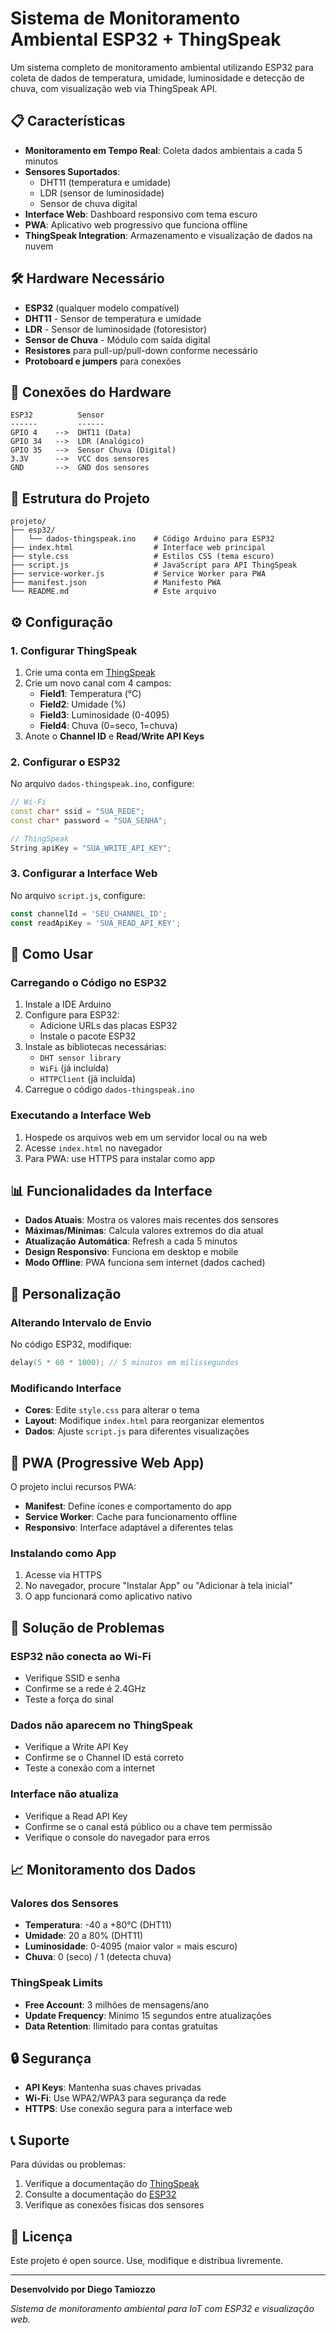 # Sistema de Monitoramento Ambiental ESP32 + ThingSpeak

Um sistema completo de monitoramento ambiental utilizando ESP32 para coleta de dados de temperatura, umidade, luminosidade e detecção de chuva, com visualização web via ThingSpeak API.

## 📋 Características

- **Monitoramento em Tempo Real**: Coleta dados ambientais a cada 5 minutos
- **Sensores Suportados**: 
  - DHT11 (temperatura e umidade)
  - LDR (sensor de luminosidade)
  - Sensor de chuva digital
- **Interface Web**: Dashboard responsivo com tema escuro
- **PWA**: Aplicativo web progressivo que funciona offline
- **ThingSpeak Integration**: Armazenamento e visualização de dados na nuvem

## 🛠️ Hardware Necessário

- **ESP32** (qualquer modelo compatível)
- **DHT11** - Sensor de temperatura e umidade
- **LDR** - Sensor de luminosidade (fotoresistor)
- **Sensor de Chuva** - Módulo com saída digital
- **Resistores** para pull-up/pull-down conforme necessário
- **Protoboard e jumpers** para conexões

## 🔌 Conexões do Hardware

```
ESP32          Sensor
------         ------
GPIO 4    -->  DHT11 (Data)
GPIO 34   -->  LDR (Analógico)
GPIO 35   -->  Sensor Chuva (Digital)
3.3V      -->  VCC dos sensores
GND       -->  GND dos sensores
```

## 📁 Estrutura do Projeto

```
projeto/
├── esp32/
│   └── dados-thingspeak.ino    # Código Arduino para ESP32
├── index.html                  # Interface web principal
├── style.css                   # Estilos CSS (tema escuro)
├── script.js                   # JavaScript para API ThingSpeak
├── service-worker.js           # Service Worker para PWA
├── manifest.json               # Manifesto PWA
└── README.md                   # Este arquivo
```

## ⚙️ Configuração

### 1. Configurar ThingSpeak

1. Crie uma conta em [ThingSpeak](https://thingspeak.com)
2. Crie um novo canal com 4 campos:
   - **Field1**: Temperatura (°C)
   - **Field2**: Umidade (%)
   - **Field3**: Luminosidade (0-4095)
   - **Field4**: Chuva (0=seco, 1=chuva)
3. Anote o **Channel ID** e **Read/Write API Keys**

### 2. Configurar o ESP32

No arquivo `dados-thingspeak.ino`, configure:

```cpp
// Wi-Fi
const char* ssid = "SUA_REDE";
const char* password = "SUA_SENHA";

// ThingSpeak
String apiKey = "SUA_WRITE_API_KEY";
```

### 3. Configurar a Interface Web

No arquivo `script.js`, configure:

```javascript
const channelId = 'SEU_CHANNEL_ID';
const readApiKey = 'SUA_READ_API_KEY';
```

## 🚀 Como Usar

### Carregando o Código no ESP32

1. Instale a IDE Arduino
2. Configure para ESP32:
   - Adicione URLs das placas ESP32
   - Instale o pacote ESP32
3. Instale as bibliotecas necessárias:
   - `DHT sensor library`
   - `WiFi` (já incluída)
   - `HTTPClient` (já incluída)
4. Carregue o código `dados-thingspeak.ino`

### Executando a Interface Web

1. Hospede os arquivos web em um servidor local ou na web
2. Acesse `index.html` no navegador
3. Para PWA: use HTTPS para instalar como app

## 📊 Funcionalidades da Interface

- **Dados Atuais**: Mostra os valores mais recentes dos sensores
- **Máximas/Mínimas**: Calcula valores extremos do dia atual
- **Atualização Automática**: Refresh a cada 5 minutos
- **Design Responsivo**: Funciona em desktop e mobile
- **Modo Offline**: PWA funciona sem internet (dados cached)

## 🔧 Personalização

### Alterando Intervalo de Envio

No código ESP32, modifique:
```cpp
delay(5 * 60 * 1000); // 5 minutos em milissegundos
```

### Modificando Interface

- **Cores**: Edite `style.css` para alterar o tema
- **Layout**: Modifique `index.html` para reorganizar elementos
- **Dados**: Ajuste `script.js` para diferentes visualizações

## 📱 PWA (Progressive Web App)

O projeto inclui recursos PWA:

- **Manifest**: Define ícones e comportamento do app
- **Service Worker**: Cache para funcionamento offline
- **Responsivo**: Interface adaptável a diferentes telas

### Instalando como App

1. Acesse via HTTPS
2. No navegador, procure "Instalar App" ou "Adicionar à tela inicial"
3. O app funcionará como aplicativo nativo

## 🐛 Solução de Problemas

### ESP32 não conecta ao Wi-Fi
- Verifique SSID e senha
- Confirme se a rede é 2.4GHz
- Teste a força do sinal

### Dados não aparecem no ThingSpeak
- Verifique a Write API Key
- Confirme se o Channel ID está correto
- Teste a conexão com a internet

### Interface não atualiza
- Verifique a Read API Key
- Confirme se o canal está público ou a chave tem permissão
- Verifique o console do navegador para erros

## 📈 Monitoramento dos Dados

### Valores dos Sensores

- **Temperatura**: -40 a +80°C (DHT11)
- **Umidade**: 20 a 80% (DHT11)
- **Luminosidade**: 0-4095 (maior valor = mais escuro)
- **Chuva**: 0 (seco) / 1 (detecta chuva)

### ThingSpeak Limits

- **Free Account**: 3 milhões de mensagens/ano
- **Update Frequency**: Mínimo 15 segundos entre atualizações
- **Data Retention**: Ilimitado para contas gratuitas

## 🔒 Segurança

- **API Keys**: Mantenha suas chaves privadas
- **Wi-Fi**: Use WPA2/WPA3 para segurança da rede
- **HTTPS**: Use conexão segura para a interface web

## 📞 Suporte

Para dúvidas ou problemas:

1. Verifique a documentação do [ThingSpeak](https://thingspeak.com/docs)
2. Consulte a documentação do [ESP32](https://docs.espressif.com/projects/esp32/en/latest/)
3. Verifique as conexões físicas dos sensores

## 📄 Licença

Este projeto é open source. Use, modifique e distribua livremente.

---

**Desenvolvido por Diego Tamiozzo**

*Sistema de monitoramento ambiental para IoT com ESP32 e visualização web.*